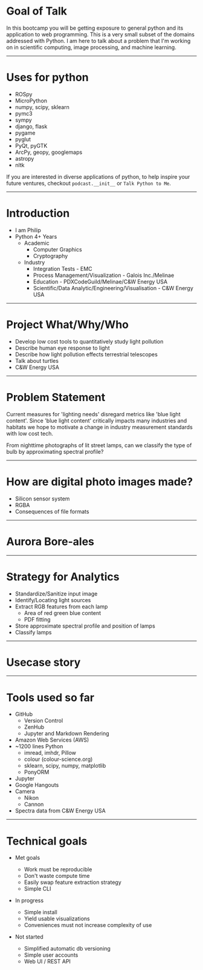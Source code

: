 # Goal of Talk
In this bootcamp you will be getting exposure to general python and its application to web programming. This is a very small subset of the domains addressed with Python. I am here to talk about a problem that I'm working on in scientific computing, image processing, and machine learning.

---

# Uses for python

- ROSpy
- MicroPython
- numpy, scipy, sklearn
- pymc3
- sympy
- django, flask
- pygame
- pyglut
- PyQt, pyGTK
- ArcPy, geopy, googlemaps
- astropy
- nltk
 
If you are interested in diverse applications of python, to help inspire your future ventures, checkout `podcast.__init__` or `Talk Python to Me`.

---

# Introduction

- I am Philip
- Python 4+ Years
  - Academic
    - Computer Graphics
    - Cryptography
  - Industry
    - Integration Tests - EMC
    - Process Management/Visualization - Galois Inc./Melinae
    - Education - PDXCodeGuild/Melinae/C&W Energy USA
    - Scientific/Data Analytic/Engineering/Visualisation - C&W Energy USA

---

# Project What/Why/Who

- Develop low cost tools to quantitatively study light pollution
- Describe human eye response to light
- Describe how light pollution effects terrestrial telescopes
- Talk about turtles
- C&W Energy USA

---

# Problem Statement
Current measures for 'lighting needs' disregard metrics like 'blue light content'. Since 'blue light content' critically impacts many industries and habitats we hope to motivate a change in industry measurement standards with low cost tech.

From nighttime photographs of lit street lamps, can we classify the type of bulb by approximating spectral profile?

---

# How are digital photo images made?

- Silicon sensor system
- RGBA
- Consequences of file formats

---

# Aurora Bore-ales

---

# Strategy for Analytics

- Standardize/Sanitize input image
- Identify/Locating light sources
- Extract RGB features from each lamp
  - Area of red green blue content
  - PDF fitting
- Store approximate spectral profile and position of lamps
- Classify lamps

---

# Usecase story

---

# Tools used so far

- GitHub
  - Version Control
  - ZenHub
  - Jupyter and Markdown Rendering
- Amazon Web Services (AWS)
- ~1200 lines Python
  - imread, imhdr, Pillow
  - colour (colour-science.org)
  - sklearn, scipy, numpy, matplotlib
  - PonyORM
- Jupyter
- Google Hangouts
- Camera
  - Nikon
  - Cannon
- Spectra data from C&W Energy USA

---

# Technical goals

- Met goals
  - Work must be reproducible
  - Don't waste compute time
  - Easily swap feature extraction strategy
  - Simple CLI

- In progress
  - Simple install
  - Yield usable visualizations
  - Conveniences must not increase complexity of use

- Not started
  - Simplified automatic db versioning
  - Simple user accounts
  - Web UI / REST API
